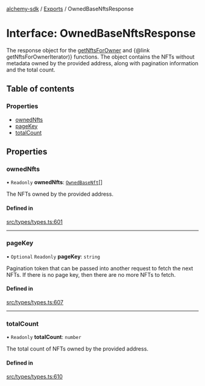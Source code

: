 [alchemy-sdk](../README.md) / [Exports](../modules.md) / OwnedBaseNftsResponse

# Interface: OwnedBaseNftsResponse

The response object for the [getNftsForOwner](../classes/NftNamespace.md#getnftsforowner) and
{@link getNftsForOwnerIterator)} functions. The object contains the NFTs
without metadata owned by the provided address, along with pagination
information and the total count.

## Table of contents

### Properties

- [ownedNfts](OwnedBaseNftsResponse.md#ownednfts)
- [pageKey](OwnedBaseNftsResponse.md#pagekey)
- [totalCount](OwnedBaseNftsResponse.md#totalcount)

## Properties

### ownedNfts

• `Readonly` **ownedNfts**: [`OwnedBaseNft`](OwnedBaseNft.md)[]

The NFTs owned by the provided address.

#### Defined in

[src/types/types.ts:601](https://github.com/alchemyplatform/alchemy-sdk-js/blob/5944626/src/types/types.ts#L601)

___

### pageKey

• `Optional` `Readonly` **pageKey**: `string`

Pagination token that can be passed into another request to fetch the next
NFTs. If there is no page key, then there are no more NFTs to fetch.

#### Defined in

[src/types/types.ts:607](https://github.com/alchemyplatform/alchemy-sdk-js/blob/5944626/src/types/types.ts#L607)

___

### totalCount

• `Readonly` **totalCount**: `number`

The total count of NFTs owned by the provided address.

#### Defined in

[src/types/types.ts:610](https://github.com/alchemyplatform/alchemy-sdk-js/blob/5944626/src/types/types.ts#L610)
